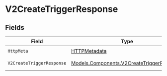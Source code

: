 # V2CreateTriggerResponse


## Fields

| Field                                                                                           | Type                                                                                            | Required                                                                                        | Description                                                                                     |
| ----------------------------------------------------------------------------------------------- | ----------------------------------------------------------------------------------------------- | ----------------------------------------------------------------------------------------------- | ----------------------------------------------------------------------------------------------- |
| `HttpMeta`                                                                                      | [HTTPMetadata](../../Models/Components/HTTPMetadata.md)                                         | :heavy_check_mark:                                                                              | N/A                                                                                             |
| `V2CreateTriggerResponse`                                                                       | [Models.Components.V2CreateTriggerResponse](../../Models/Components/V2CreateTriggerResponse.md) | :heavy_minus_sign:                                                                              | Created trigger                                                                                 |
